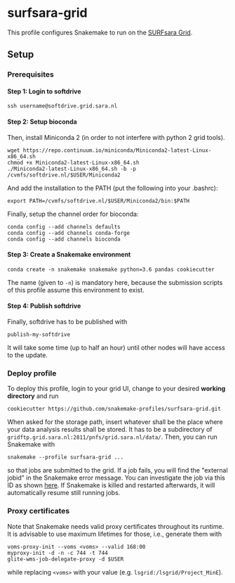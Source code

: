# surfsara-grid

This profile configures Snakemake to run on the [SURFsara Grid](https://www.surf.nl/en/services-and-products/grid/index.html).

## Setup

### Prerequisites

#### Step 1: Login to softdrive

    ssh username@softdrive.grid.sara.nl

#### Step 2:  Setup bioconda

Then, install Miniconda 2 (in order to not interfere with python 2 grid tools).

    wget https://repo.continuum.io/miniconda/Miniconda2-latest-Linux-x86_64.sh
    chmod +x Miniconda2-latest-Linux-x86_64.sh
    ./Miniconda2-latest-Linux-x86_64.sh -b -p /cvmfs/softdrive.nl/$USER/Miniconda2

And add the installation to the PATH (put the following into your .bashrc):

    export PATH=/cvmfs/softdrive.nl/$USER/Miniconda2/bin:$PATH

Finally, setup the channel order for bioconda:

    conda config --add channels defaults
    conda config --add channels conda-forge
    conda config --add channels bioconda

#### Step 3: Create a Snakemake environment

    conda create -n snakemake snakemake python=3.6 pandas cookiecutter

The name (given to `-n`) is mandatory here, because the submission scripts of this profile assume this environment to exist.

#### Step 4: Publish softdrive

Finally, softdrive has to be published with

    publish-my-softdrive

It will take some time (up to half an hour) until other nodes will have access to the update.

### Deploy profile

To deploy this profile, login to your grid UI, change to your desired **working directory** and run

    cookiecutter https://github.com/snakemake-profiles/surfsara-grid.git

When asked for the storage path, insert whatever shall be the place where your data analysis results shall be stored. It has to be a subdirectory of `gridftp.grid.sara.nl:2811/pnfs/grid.sara.nl/data/`. 
Then, you can run Snakemake with

    snakemake --profile surfsara-grid ...

so that jobs are submitted to the grid. 
If a job fails, you will find the "external jobid" in the Snakemake error message.
You can investigate the job via this ID as shown [here](http://docs.surfsaralabs.nl/projects/grid/en/latest/Pages/Basics/first_grid_job.html?highlight=glite#track-the-job-status).
If Snakemake is killed and restarted afterwards, it will automatically resume still running jobs.

### Proxy certificates

Note that Snakemake needs valid proxy certificates throughout its runtime.
It is advisable to use maximum lifetimes for those, i.e., generate them with

    voms-proxy-init --voms <voms> --valid 168:00
    myproxy-init -d -n -c 744 -t 744
    glite-wms-job-delegate-proxy -d $USER

while replacing `<voms>` with your value (e.g. `lsgrid:/lsgrid/Project_MinE`).
